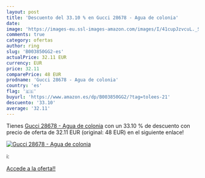 ```yaml
---
layout: post
title: 'Descuento del 33.10 % en Gucci 28678 - Agua de colonia'
date: 
image: 'https://images-eu.ssl-images-amazon.com/images/I/41cupJzvcuL._SL200_.jpg'
comments: true
category: ofertas
author: ring
slug: 'B003850GG2-es'
actualPrice: 32.11 EUR
currency: EUR
price: 32.11
comparePrice: 48 EUR
prodname: 'Gucci 28678 - Agua de colonia'
country: 'es'
flag: '🇪🇸'
buyurl: 'https://www.amazon.es/dp/B003850GG2/?tag=tolees-21'
descuento: '33.10'
average: '32.11'
---
```


Tienes [Gucci 28678 - Agua de colonia](https://www.amazon.es/dp/B003850GG2/?tag=tolees-21) con un 33.10 % de descuento con precio de oferta de 32.11 EUR (original: 48 EUR) en el siguiente enlace!

[![Gucci 28678 - Agua de colonia](https://images-eu.ssl-images-amazon.com/images/I/41cupJzvcuL._SL200_.jpg)](https://www.amazon.es/dp/B003850GG2/?tag=tolees-21)

ℹ️:


[Accede a la oferta!!](https://www.amazon.es/dp/B003850GG2/?tag=tolees-21)
